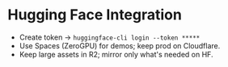# Hugging Face Integration
- Create token → `huggingface-cli login --token *****`
- Use Spaces (ZeroGPU) for demos; keep prod on Cloudflare.
- Keep large assets in R2; mirror only what's needed on HF.
